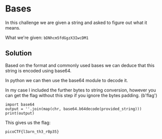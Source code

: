 # Bases

In this challenge we are given a string and asked to figure out what it means.

What we're given: ```bDNhcm5fdGgzX3IwcDM1```

## Solution

Based on the format and commonly used bases we can deduce that this string is encoded using base64.

In python we can then use the base64 module to decode it.

In my case I included the further bytes to string conversion, however you can get the flag without this step if you ignore the bytes padding. (b'flag')

```
import base64
output = ''.join(map(chr, base64.b64decode(provided_string)))
print(output)
```

This gives us the flag:
```
picoCTF{l3arn_th3_r0p35}
```
